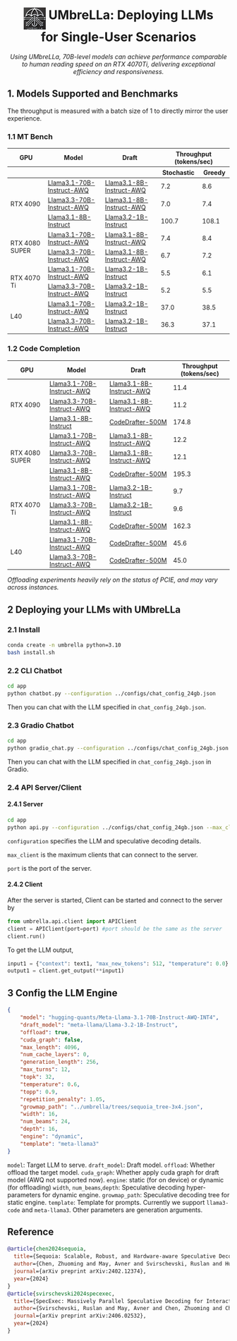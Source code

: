 
<div align="center">
<h1><img src="assets/umbrella.jpeg" height="50px" align="top"/> UMbreLLa: Deploying LLMs <br>for Single-User Scenarios 
</h1>
</div>

<div align="center">
<i>Using UMbreLLa, 70B-level models can achieve performance comparable to human reading speed on an RTX 4070Ti, delivering exceptional efficiency and responsiveness.</i>
</div>

## 1. Models Supported and Benchmarks

The throughput is measured with a batch size of 1 to directly mirror the user experience.

### 1.1 MT Bench
<table>
  <thead>
    <tr>
      <th>GPU</th>
      <th>Model</th>
      <th>Draft</th>
      <th colspan="2">Throughput (tokens/sec)</th>
    </tr>
    <tr>
      <th></th>
      <th></th>
      <th></th>
      <th>Stochastic</th>
      <th>Greedy</th>
    </tr>
  </thead>
  <tbody>
    <tr>
      <td rowspan="3">RTX 4090</td>
      <td><a href="https://huggingface.co/hugging-quants/Meta-Llama-3.1-70B-Instruct-AWQ-INT4">Llama3.1-70B-Instruct-AWQ</td>
      <td><a href="https://huggingface.co/hugging-quants/Meta-Llama-3.1-8B-Instruct-AWQ-INT4">Llama3.1-8B-Instruct-AWQ</td>
      <td>7.2</td>
      <td>8.6</td>
    </tr>
    <tr>
      <td><a href="https://huggingface.co/casperhansen/llama-3.3-70b-instruct-awq">Llama3.3-70B-Instruct-AWQ</td>
      <td><a href="https://huggingface.co/hugging-quants/Meta-Llama-3.1-8B-Instruct-AWQ-INT4">Llama3.1-8B-Instruct-AWQ</td>
      <td>7.0</td>
      <td>7.4</td>
    </tr>
    <tr>
      <td><a href="https://huggingface.co/meta-llama/Llama-3.1-8B-Instruct">Llama3.1-8B-Instruct</td>
      <td><a href="https://huggingface.co/meta-llama/Llama-3.2-1B-Instruct">Llama3.2-1B-Instruct</td>
      <td>100.7</td>
      <td>108.1</td>
    </tr>
    <tr>
      <td rowspan="2">RTX 4080 SUPER</td>
      <td><a href="https://huggingface.co/hugging-quants/Meta-Llama-3.1-70B-Instruct-AWQ-INT4">Llama3.1-70B-Instruct-AWQ</td>
      <td><a href="https://huggingface.co/hugging-quants/Meta-Llama-3.1-8B-Instruct-AWQ-INT4">Llama3.1-8B-Instruct-AWQ</td>
      <td>7.4</td>
      <td>8.4</td>
    </tr>
    <tr>
      <td><a href="https://huggingface.co/casperhansen/llama-3.3-70b-instruct-awq">Llama3.3-70B-Instruct-AWQ</td>
      <td><a href="https://huggingface.co/hugging-quants/Meta-Llama-3.1-8B-Instruct-AWQ-INT4">Llama3.1-8B-Instruct-AWQ</td>
      <td>6.7</td>
      <td>7.2</td>
    </tr>
    <tr>
      <td rowspan="2">RTX 4070 Ti</td>
      <td><a href="https://huggingface.co/hugging-quants/Meta-Llama-3.1-70B-Instruct-AWQ-INT4">Llama3.1-70B-Instruct-AWQ</td>
      <td><a href="https://huggingface.co/meta-llama/Llama-3.2-1B-Instruct">Llama3.2-1B-Instruct</td>
      <td>5.5</td>
      <td>6.1</td>
    </tr>
    <tr>
      <td><a href="https://huggingface.co/casperhansen/llama-3.3-70b-instruct-awq">Llama3.3-70B-Instruct-AWQ</td>
      <td><a href="https://huggingface.co/meta-llama/Llama-3.2-1B-Instruct">Llama3.2-1B-Instruct</td>
      <td>5.2</td>
      <td>5.5</td>
    </tr>
    <tr>
      <td rowspan="2">L40</td>
      <td><a href="https://huggingface.co/hugging-quants/Meta-Llama-3.1-70B-Instruct-AWQ-INT4">Llama3.1-70B-Instruct-AWQ</td>
      <td><a href="https://huggingface.co/meta-llama/Llama-3.2-1B-Instruct">Llama3.2-1B-Instruct</td>
      <td>37.0</td>
      <td>38.5</td>
    </tr>
    <tr>
      <td><a href="https://huggingface.co/casperhansen/llama-3.3-70b-instruct-awq">Llama3.3-70B-Instruct-AWQ</td>
      <td><a href="https://huggingface.co/meta-llama/Llama-3.2-1B-Instruct">Llama3.2-1B-Instruct</td>
      <td>36.3</td>
      <td>37.1</td>
    </tr>
  </tbody>
</table>




### 1.2 Code Completion
<table>
  <thead>
    <tr>
      <th>GPU</th>
      <th>Model</th>
      <th>Draft</th>
      <th>Throughput (tokens/sec)</th>
    </tr>
  </thead>
  <tbody>
    <tr>
      <td rowspan="3">RTX 4090</td>
      <td><a href="https://huggingface.co/hugging-quants/Meta-Llama-3.1-70B-Instruct-AWQ-INT4">Llama3.1-70B-Instruct-AWQ</td>
      <td><a href="https://huggingface.co/hugging-quants/Meta-Llama-3.1-8B-Instruct-AWQ-INT4">Llama3.1-8B-Instruct-AWQ</td>
      <td>11.4</td>
    </tr>
    <tr>
      <td><a href="https://huggingface.co/casperhansen/llama-3.3-70b-instruct-awq">Llama3.3-70B-Instruct-AWQ</td>
      <td><a href="https://huggingface.co/hugging-quants/Meta-Llama-3.1-8B-Instruct-AWQ-INT4">Llama3.1-8B-Instruct-AWQ</td>
      <td>11.2</td>
    </tr>
    <tr>
      <td><a href="https://huggingface.co/meta-llama/Llama-3.1-8B-Instruct">Llama3.1-8B-Instruct</td>
      <td><a href="https://huggingface.co/InfiniAILab/CodeDrafter-500M">CodeDrafter-500M</td>
      <td>174.8</td>
    </tr>
    <tr>
      <td rowspan="3">RTX 4080 SUPER</td>
      <td><a href="https://huggingface.co/hugging-quants/Meta-Llama-3.1-70B-Instruct-AWQ-INT4">Llama3.1-70B-Instruct-AWQ</td>
      <td><a href="https://huggingface.co/hugging-quants/Meta-Llama-3.1-8B-Instruct-AWQ-INT4">Llama3.1-8B-Instruct-AWQ</td>
      <td>12.2</td>
    </tr>
    <tr>
      <td><a href="https://huggingface.co/casperhansen/llama-3.3-70b-instruct-awq">Llama3.3-70B-Instruct-AWQ</td>
      <td><a href="https://huggingface.co/hugging-quants/Meta-Llama-3.1-8B-Instruct-AWQ-INT4">Llama3.1-8B-Instruct-AWQ</td>
      <td>12.1</td>
    </tr>
     <tr>
      <td><a href="https://huggingface.co/hugging-quants/Meta-Llama-3.1-8B-Instruct-AWQ-INT4">Llama3.1-8B-Instruct-AWQ</td>
      <td><a href="https://huggingface.co/InfiniAILab/CodeDrafter-500M">CodeDrafter-500M</td>
      <td>195.3</td>
    </tr>
    <tr>
      <td rowspan="3">RTX 4070 Ti</td>
      <td><a href="https://huggingface.co/hugging-quants/Meta-Llama-3.1-70B-Instruct-AWQ-INT4">Llama3.1-70B-Instruct-AWQ</td>
      <td><a href="https://huggingface.co/meta-llama/Llama-3.2-1B-Instruct">Llama3.2-1B-Instruct</td>
      <td>9.7</td>
    </tr>
    <tr>
      <td><a href="https://huggingface.co/casperhansen/llama-3.3-70b-instruct-awq">Llama3.3-70B-Instruct-AWQ</td>
      <td><a href="https://huggingface.co/meta-llama/Llama-3.2-1B-Instruct">Llama3.2-1B-Instruct</td>
      <td>9.6</td>
    </tr>
     <tr>
      <td><a href="https://huggingface.co/hugging-quants/Meta-Llama-3.1-8B-Instruct-AWQ-INT4">Llama3.1-8B-Instruct-AWQ</td>
      <td><a href="https://huggingface.co/InfiniAILab/CodeDrafter-500M">CodeDrafter-500M</td>
      <td>162.3</td>
    </tr>
    <tr>
      <td rowspan="2">L40</td>
      <td><a href="https://huggingface.co/hugging-quants/Meta-Llama-3.1-70B-Instruct-AWQ-INT4">Llama3.1-70B-Instruct-AWQ</td>
      <td><a href="https://huggingface.co/InfiniAILab/CodeDrafter-500M">CodeDrafter-500M</td>
      <td>45.6</td>
    </tr>
    <tr>
      <td><a href="https://huggingface.co/casperhansen/llama-3.3-70b-instruct-awq">Llama3.3-70B-Instruct-AWQ</td>
      <td><a href="https://huggingface.co/InfiniAILab/CodeDrafter-500M">CodeDrafter-500M</td>
      <td>45.0</td>
    </tr>
  </tbody>
</table>

*Offloading experiments heavily rely on the status of PCIE, and may vary across instances.*

## 2 Deploying your LLMs with UMbreLLa

### 2.1 Install
```bash
conda create -n umbrella python=3.10
bash install.sh
```
### 2.2 CLI Chatbot
```bash
cd app
python chatbot.py --configuration ../configs/chat_config_24gb.json
```

Then you can chat with the LLM specified in `chat_config_24gb.json`.

### 2.3 Gradio Chatbot
```bash
cd app
python gradio_chat.py --configuration ../configs/chat_config_24gb.json
```

Then you can chat with the LLM specified in `chat_config_24gb.json` in Gradio.

### 2.4 API Server/Client
#### 2.4.1 Server
```bash
cd app
python api.py --configuration ../configs/chat_config_24gb.json --max_client 1 --port 65432
```

`configuration` specifies the LLM and speculative decoding details.

`max_client` is the maximum clients that can connect to the server.

`port` is the port of the server.

#### 2.4.2 Client
After the server is started, Client can be started and connect to the server by
```python
from umbrella.api.client import APIClient
client = APIClient(port=port) #port should be the same as the server
client.run()
```

To get the LLM output,
```python
input1 = {"context": text1, "max_new_tokens": 512, "temperature": 0.0}
output1 = client.get_output(**input1)
```
## 3 Config the LLM Engine
```json
{
    "model": "hugging-quants/Meta-Llama-3.1-70B-Instruct-AWQ-INT4", 
    "draft_model": "meta-llama/Llama-3.2-1B-Instruct",
    "offload": true,
    "cuda_graph": false,
    "max_length": 4096,
    "num_cache_layers": 0,
    "generation_length": 256,
    "max_turns": 12,
    "topk": 32,
    "temperature": 0.6,
    "topp": 0.9,
    "repetition_penalty": 1.05,
    "growmap_path": "../umbrella/trees/sequoia_tree-3x4.json",
    "width": 16,
    "num_beams": 24,
    "depth": 16,
    "engine": "dynamic",
    "template": "meta-llama3"
}
```
`model`: Target LLM to serve.
`draft_model`: Draft model.
`offload`: Whether offload the target model.
`cuda_graph`: Whether apply cuda graph for draft model (AWQ not supported now).
`engine`: static (for on device) or dynamic (for offloading)
`width`, `num_beams`,`depth`: Speculative decoding hyper-parameters for dynamic engine.
`growmap_path`: Speculative decoding tree for static engine.
`template`: Template for prompts. Currently we support `llama3-code` and `meta-llama3`.
Other parameters are generation arguments.

## Reference
```bibtex
@article{chen2024sequoia,
  title={Sequoia: Scalable, Robust, and Hardware-aware Speculative Decoding},
  author={Chen, Zhuoming and May, Avner and Svirschevski, Ruslan and Huang, Yuhsun and Ryabinin, Max and Jia, Zhihao and Chen, Beidi},
  journal={arXiv preprint arXiv:2402.12374},
  year={2024}
}
@article{svirschevski2024specexec,
  title={SpecExec: Massively Parallel Speculative Decoding for Interactive LLM Inference on Consumer Devices},
  author={Svirschevski, Ruslan and May, Avner and Chen, Zhuoming and Chen, Beidi and Jia, Zhihao and Ryabinin, Max},
  journal={arXiv preprint arXiv:2406.02532},
  year={2024}
}
```